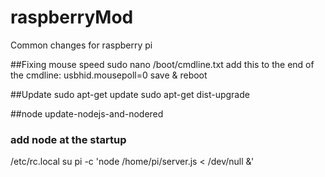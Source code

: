 # raspberryMod
Common changes for raspberry pi

##Fixing mouse speed
sudo nano /boot/cmdline.txt
add this to the end of the cmdline: usbhid.mousepoll=0
save & reboot

##Update
sudo apt-get update
sudo apt-get dist-upgrade

##node
update-nodejs-and-nodered

### add node at the startup
/etc/rc.local
su pi -c 'node /home/pi/server.js < /dev/null &'
